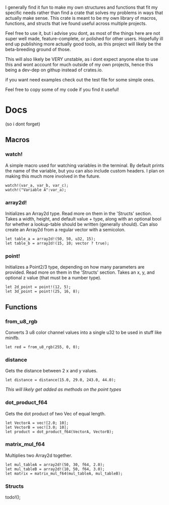 I generally find it fun to make my own structures and functions that fit my specific needs rather than find a crate that solves my problems in ways that actually make sense. This crate is meant to be my own library of macros, functions, and structs that ive found useful across multiple projects.

Feel free to use it, but i advise you dont, as most of the things here are not super well made, feature-complete, or polished for other users. Hopefully ill end up publishing more actually good tools, as this project will likely be the beta-breeding ground of those.

This will also likely be VERY unstable, as i dont expect anyone else to use this and wont account for much outside of my own projects, hence this being a dev-dep on githup instead of crates.io.

if you want need examples check out the test file for some simple ones.

Feel free to copy some of my code if you find it useful!


# Docs
(so i dont forget)

## Macros


### watch!
A simple macro used for watching variables in the terminal. By default prints the name of the variable, but you can also include custom headers. I plan on making this much more involved in the future.

```
watch!(var_a, var_b, var_c);
watch!("Variable A":var_a);
```

### array2d!
Initializes an Array2d type. Read more on them in the 'Structs' section.
Takes a width, height, and default value + type, along with an optional bool for whether a lookup-table should be written (generally should). Can also create an Array2d from a regular vector with a semicolon.

```
let table_a = array2d!(50, 50, u32, 15);
let table_b = array2d!(15, 10; vector ? true);
```

### point!
Initializes a Point2/3 type, depending on how many parameters are provided. Read more on them in the 'Structs' section.
Takes an x, y, and optional z value (that must be a number type).

```
let 2d_point = point!(12, 5);
let 3d_point = point!(25, 16, 8);
```

## Functions

### from_u8_rgb
Converts 3 u8 color channel values into a single u32 to be used in stuff like minifb.

```
let red = from_u8_rgb(255, 0, 0);
```

### distance
Gets the distance between 2 x and y values.

```
let distance = distance(15.0, 29.0, 243.0, 44.0);
```
*This will likely get added as methods on the point types*

### dot_product_f64
Gets the dot product of two Vec<f64> of equal length.

```
let VectorA = vec![2.0; 10];
let VectorB = vec![3.0; 10];
let product = dot_product_f64(VectorA, VectorB);
```

### matrix_mul_f64
Multiplies two Array2d<f64> together.

```
let mul_tableA = array2d!(50, 30, f64, 2.0);
let mul_tableB = array2d!(10, 50, f64, 3.0);
let matrix = matrix_mul_f64(mul_tableA, mul_tableB);
```

### Structs
todo!();